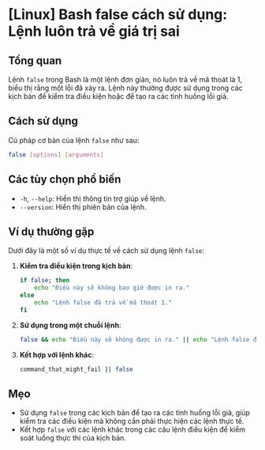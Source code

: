 # [Linux] Bash false cách sử dụng: Lệnh luôn trả về giá trị sai

## Tổng quan
Lệnh `false` trong Bash là một lệnh đơn giản, nó luôn trả về mã thoát là 1, biểu thị rằng một lỗi đã xảy ra. Lệnh này thường được sử dụng trong các kịch bản để kiểm tra điều kiện hoặc để tạo ra các tình huống lỗi giả.

## Cách sử dụng
Cú pháp cơ bản của lệnh `false` như sau:
```bash
false [options] [arguments]
```

## Các tùy chọn phổ biến
- `-h`, `--help`: Hiển thị thông tin trợ giúp về lệnh.
- `--version`: Hiển thị phiên bản của lệnh.

## Ví dụ thường gặp
Dưới đây là một số ví dụ thực tế về cách sử dụng lệnh `false`:

1. **Kiểm tra điều kiện trong kịch bản**:
   ```bash
   if false; then
       echo "Điều này sẽ không bao giờ được in ra."
   else
       echo "Lệnh false đã trả về mã thoát 1."
   fi
   ```

2. **Sử dụng trong một chuỗi lệnh**:
   ```bash
   false && echo "Điều này sẽ không được in ra." || echo "Lệnh false đã được thực thi."
   ```

3. **Kết hợp với lệnh khác**:
   ```bash
   command_that_might_fail || false
   ```

## Mẹo
- Sử dụng `false` trong các kịch bản để tạo ra các tình huống lỗi giả, giúp kiểm tra các điều kiện mà không cần phải thực hiện các lệnh thực tế.
- Kết hợp `false` với các lệnh khác trong các câu lệnh điều kiện để kiểm soát luồng thực thi của kịch bản.